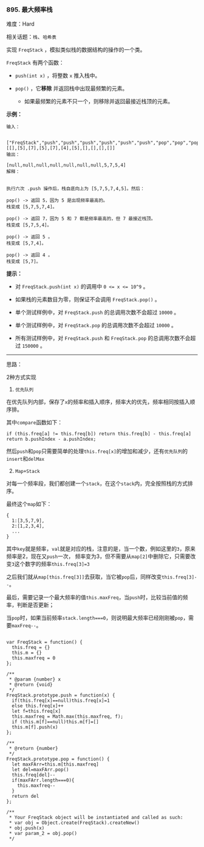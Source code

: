 ### 895. 最大频率栈

难度：Hard

相关话题：`栈`、`哈希表`

实现  `FreqStack` ，模拟类似栈的数据结构的操作的一个类。



 `FreqStack` 有两个函数：




* `push(int x)` ，将整数 `x` 推入栈中。

* `pop()` ，它**移除** 并返回栈中出现最频繁的元素。

	* 如果最频繁的元素不只一个，则移除并返回最接近栈顶的元素。









**示例：** 





```
输入：


["FreqStack","push","push","push","push","push","push","pop","pop","pop","pop"],
[[],[5],[7],[5],[7],[4],[5],[],[],[],[]]
输出：

[null,null,null,null,null,null,null,5,7,5,4]
解释：


执行六次 .push 操作后，栈自底向上为 [5,7,5,7,4,5]。然后：

pop() -> 返回 5，因为 5 是出现频率最高的。
栈变成 [5,7,5,7,4]。

pop() -> 返回 7，因为 5 和 7 都是频率最高的，但 7 最接近栈顶。
栈变成 [5,7,5,4]。

pop() -> 返回 5 。
栈变成 [5,7,4]。

pop() -> 返回 4 。
栈变成 [5,7]。

```






**提示：** 




* 对 `FreqStack.push(int x)` 的调用中 `0 <= x <= 10^9` 。

* 如果栈的元素数目为零，则保证不会调用  `FreqStack.pop()` 。

* 单个测试样例中，对 `FreqStack.push` 的总调用次数不会超过 `10000` 。

* 单个测试样例中，对 `FreqStack.pop` 的总调用次数不会超过 `10000` 。

* 所有测试样例中，对 `FreqStack.push` 和  `FreqStack.pop` 的总调用次数不会超过 `150000` 。










-----

思路：

2种方式实现

1. `优先队列`

在优先队列内部，保存了`x`的频率和插入顺序，频率大的优先，频率相同按插入顺序排。

其中`compare`函数如下：

```
if (this.freq[a] != this.freq[b]) return this.freq[b] - this.freq[a]
return b.pushIndex - a.pushIndex;
```

然后`push`和`pop`只需要简单的处理`this.freq[x]`的增加和减少，还有`优先队列`的`insert`和`delMax`

2. `Map+Stack`

对每一个频率段，我们都创建一个`stack`，在这个`stack`内，完全按照栈的方式排序。

最终这个`map`如下：

```
{
  1:[3,5,7,9],
  2:[1,2,3,4],
  ...
}
```
其中`key`就是频率，`val`就是对应的栈，注意的是，当一个数，例如这里的`3`，原来频率是2，现在又`push`一次，
频率变为3，但不需要从`map[2]`中删除它，只需要改变`3`这个数字的频率`this.freq[3]=3`

之后我们就从`map[this.freq[3]]`去获取，当它被`pop`后，同样改变`this.freq[3]--`。

最后，需要记录一个最大频率的值`this.maxFreq`，当`push`时，比较当前值的频率，判断是否更新；

当`pop`时，如果当前频率`stack.length===0`，则说明最大频率已经刚刚被`pop`，需要`maxFreq--`。


```

var FreqStack = function() {
  this.freq = {}
  this.m = {}
  this.maxfreq = 0
};

/** 
 * @param {number} x
 * @return {void}
 */
FreqStack.prototype.push = function(x) {
  if(this.freq[x]==null)this.freq[x]=1
  else this.freq[x]++
  let f=this.freq[x]
  this.maxfreq = Math.max(this.maxfreq, f);
  if (this.m[f]==null)this.m[f]=[]
  this.m[f].push(x)
};

/**
 * @return {number}
 */
FreqStack.prototype.pop = function() {
  let maxFArr=this.m[this.maxfreq]
  let del=maxFArr.pop()
  this.freq[del]--
  if(maxFArr.length===0){
    this.maxfreq--
  }
  return del
};

/** 
 * Your FreqStack object will be instantiated and called as such:
 * var obj = Object.create(FreqStack).createNew()
 * obj.push(x)
 * var param_2 = obj.pop()
 */



```

